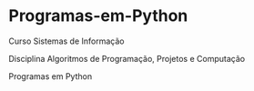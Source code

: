 # Programas-em-Python

Curso Sistemas de Informação

 Disciplina Algoritmos de Programação, Projetos e Computação

 Programas em Python
